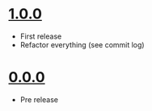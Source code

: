 # [1.0.0](https://github.com/Kozea/formol/compare/v0.0.0...v1.0.0)

* First release
* Refactor everything (see commit log)

# [0.0.0](https://github.com/Kozea/formol/compare/...v0.0.0)

* Pre release
